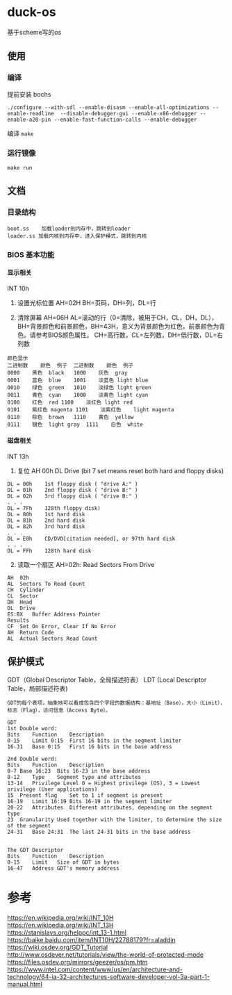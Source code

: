 # duck-os
基于scheme写的os

## 使用

### 编译
提前安装 bochs 
```
./configure --with-sdl --enable-disasm --enable-all-optimizations --enable-readline  --disable-debugger-gui --enable-x86-debugger --enable-a20-pin --enable-fast-function-calls --enable-debugger

```

编译
```make ```

### 运行镜像

```make run```

## 文档

### 目录结构
```
boot.ss    加载loader到内存中，跳转到loader
loader.ss 加载内核到内存中，进入保护模式，跳转到内核
```

### BIOS 基本功能

#### 显示相关
INT 10h
1. 设置光标位置 
AH=02H	BH=页码，DH=列，DL=行

2. 清除屏幕
AH=06H	AL=滚动的行（0=清除，被用于CH，CL，DH，DL），
BH=背景颜色和前景颜色，BH=43H，意义为背景颜色为红色，前景颜色为青色。请参考BIOS颜色属性。
CH=高行数，CL=左列数，DH=低行数，DL=右列数

```
颜色显示
二进制数	颜色	例子	二进制数	颜色	例子
0000	黑色	black	1000	灰色	gray
0001	蓝色	blue	1001	淡蓝色	light blue
0010	绿色	green	1010	淡绿色	light green
0011	青色	cyan	1000	淡青色	light cyan
0100	红色	red	1100	淡红色	light red
0101	紫红色	magenta	1101	淡紫红色	light magenta
0110	棕色	brown	1110	黄色	yellow
0111	银色	light gray	1111	白色	white
```

#### 磁盘相关
INT 13h

1. 复位
AH	00h
DL	Drive (bit 7 set means reset both hard and floppy disks)

```
DL = 00h	1st floppy disk ( "drive A:" )
DL = 01h	2nd floppy disk ( "drive B:" )
DL = 02h	3rd floppy disk ( "drive B:" )
. . .
DL = 7Fh	128th floppy disk)
DL = 80h	1st hard disk
DL = 81h	2nd hard disk
DL = 82h	3rd hard disk
. . .
DL = E0h	CD/DVD[citation needed], or 97th hard disk
. . .
DL = FFh	128th hard disk
```

2. 读取一个扇区
AH=02h: Read Sectors From Drive
```
AH	02h
AL	Sectors To Read Count
CH	Cylinder
CL	Sector
DH	Head
DL	Drive
ES:BX	Buffer Address Pointer
Results
CF	Set On Error, Clear If No Error
AH	Return Code
AL	Actual Sectors Read Count
```


## 保护模式

GDT（Global Descriptor Table，全局描述符表）
LDT (Local Descriptor Table，局部描述符表)
```
GDT的每个表项，抽象地可以看成包含四个字段的数据结构：基地址（Base），大小（Limit），标志（Flag），访问信息（Access Byte）。
```

```
GDT
1st Double word:
Bits	Function	Description
0-15	Limit 0:15	First 16 bits in the segment limiter
16-31	Base 0:15	First 16 bits in the base address

2nd Double word:
Bits	Function	Description
0-7	Base 16:23	Bits 16-23 in the base address
8-12	Type	Segment type and attributes
13-14	Privilege Level	0 = Highest privilege (OS), 3 = Lowest privilege (User applications)
15	Present flag	Set to 1 if segment is present
16-19	Limit 16:19	Bits 16-19 in the segment limiter
20-22	Attributes	Different attributes, depending on the segment type
23	Granularity	Used together with the limiter, to determine the size of the segment
24-31	Base 24:31	The last 24-31 bits in the base address


The GDT Descriptor
Bits	Function	Description
0-15	Limit	Size of GDT in bytes
16-47	Address	GDT's memory address

```



# 参考
https://en.wikipedia.org/wiki/INT_10H   
https://en.wikipedia.org/wiki/INT_13H   
https://stanislavs.org/helppc/int_13-1.html 
https://baike.baidu.com/item/INT10H/22788179?fr=aladdin 
https://wiki.osdev.org/GDT_Tutorial
http://www.osdever.net/tutorials/view/the-world-of-protected-mode
https://files.osdev.org/mirrors/geezer/os/pm.htm
https://www.intel.com/content/www/us/en/architecture-and-technology/64-ia-32-architectures-software-developer-vol-3a-part-1-manual.html





